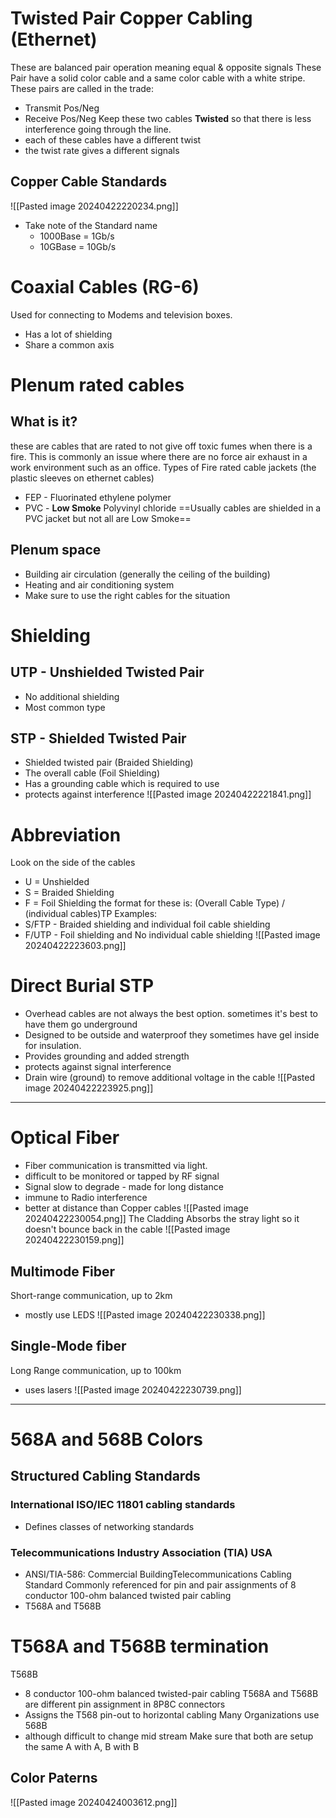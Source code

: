 # Twisted Pair Copper Cabling (Ethernet)
These are balanced pair operation meaning equal & opposite signals
These Pair have a solid color cable and a same color cable with a white stripe. 
These pairs are called in the trade:
- Transmit Pos/Neg
- Receive Pos/Neg
Keep these two cables **Twisted** so that there is less interference going through the line.
- each of these cables have a different twist
- the twist rate gives a different signals
## Copper Cable Standards
![[Pasted image 20240422220234.png]]
- Take note of the Standard name
	- 1000Base = 1Gb/s
	- 10GBase = 10Gb/s
# Coaxial Cables (RG-6)
Used for connecting to Modems and television boxes.
- Has a lot of shielding 
- Share a common axis
# Plenum rated cables
## What is it?
these are cables that are rated to not give off toxic fumes when there is a fire. This is commonly an issue where there are no force air exhaust in a work environment such as an office.
Types of Fire rated cable jackets (the plastic sleeves on ethernet cables)
- FEP - Fluorinated ethylene polymer
- PVC - **Low Smoke** Polyvinyl chloride
==Usually cables are shielded in a PVC jacket but not all are Low Smoke==
## Plenum space
- Building air circulation (generally the ceiling of the building)
- Heating and air conditioning system
- Make sure to use the right cables for the situation

# Shielding
## UTP - Unshielded Twisted Pair
- No additional shielding
- Most common type
## STP - Shielded Twisted Pair
- Shielded twisted pair (Braided Shielding)
- The overall cable (Foil Shielding)
- Has a grounding cable which is required to use
- protects against interference 
![[Pasted image 20240422221841.png]]
# Abbreviation
Look on the side of the cables
- U = Unshielded
- S = Braided Shielding
- F = Foil Shielding
the format for these is:
(Overall Cable Type) / (individual cables)TP
Examples:
- S/FTP - Braided shielding and individual foil cable shielding
- F/UTP - Foil shielding and No individual cable shielding
![[Pasted image 20240422223603.png]]
# Direct Burial STP
- Overhead cables are not always the best option. sometimes it's best to have them go underground
- Designed to be outside and waterproof they sometimes have gel inside for insulation.
- Provides grounding and added strength
- protects against signal interference
- Drain wire (ground) to remove additional voltage in the cable
![[Pasted image 20240422223925.png]]
---
# Optical Fiber
- Fiber communication is transmitted via light.
- difficult to be monitored or tapped by RF signal
- Signal slow to degrade - made for long distance
- immune to Radio interference
- better at distance than Copper cables
![[Pasted image 20240422230054.png]]
The Cladding Absorbs the stray light so it doesn't bounce back in the cable
![[Pasted image 20240422230159.png]]
## Multimode Fiber
Short-range communication, up to 2km
- mostly use LEDS
![[Pasted image 20240422230338.png]]
## Single-Mode fiber
Long Range communication, up to 100km
- uses lasers
![[Pasted image 20240422230739.png]]
---
# 568A and 568B Colors
## Structured Cabling Standards
### International ISO/IEC 11801 cabling standards
- Defines classes of networking standards
### Telecommunications Industry Association (TIA) USA
- ANSI/TIA-586: Commercial BuildingTelecommunications Cabling Standard
Commonly referenced for pin and pair assignments of 8 conductor 100-ohm balanced twisted pair cabling
- T568A and T568B
# T568A and T568B termination
T568B
- 8 conductor 100-ohm balanced twisted-pair cabling
T568A and T568B are different pin assignment in 8P8C connectors
- Assigns the T568 pin-out to horizontal cabling
Many Organizations use 568B
- although difficult to change mid stream
Make sure that both are setup the same A with A, B with B
## Color Paterns
![[Pasted image 20240424003612.png]]
